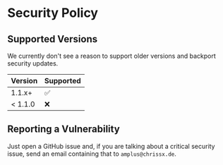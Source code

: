 # Security Policy

## Supported Versions

We currently don't see a reason to support older versions and backport
security updates.

| Version | Supported          |
| ------- | ------------------ |
| 1.1.x+  | :white_check_mark: |
| < 1.1.0 | :x:                |

## Reporting a Vulnerability

Just open a GitHub issue and, if you are talking about a critical
security issue, send an email containing that to `amplus@chrissx.de`.
